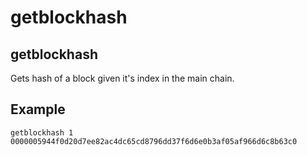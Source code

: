 # getblockhash

## getblockhash

Gets hash of a block given it's index in the main chain.

## Example

```text
getblockhash 1
0000005944f0d20d7ee82ac4dc65cd8796dd37f6d6e0b3af05af966d6c8b63c0
```

